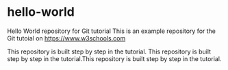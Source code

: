 # hello-world

Hello World repository for Git tutorial
This is an example repository for the Git tutoial on https://www.w3schools.com

This repository is built step by step in the tutorial.
This repository is built step by step in the tutorial.This repository is built step by step in the tutorial.
